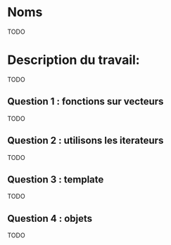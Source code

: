 # Noms

TODO

# Description du travail:

TODO

## Question 1 : fonctions sur vecteurs

TODO

## Question 2 : utilisons les iterateurs

TODO

## Question 3 : template

TODO

## Question 4 : objets

TODO



